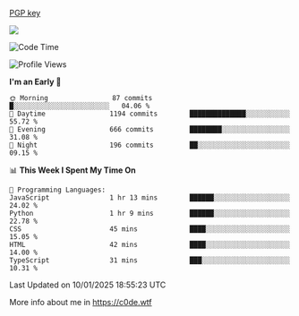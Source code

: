 [PGP key](https://c0de.wtf/urwq.asc)

<a href="https://wakatime.com"><img src="https://wakatime.com/share/@c0dezin/b7f18a7c-ab3a-40b8-8bc7-b1b7bf71f1d6.svg" /></a>

<!--START_SECTION:waka-->
![Code Time](http://img.shields.io/badge/Code%20Time-168%20hrs%2026%20mins-blue)

![Profile Views](http://img.shields.io/badge/Profile%20Views-0-blue)

**I'm an Early 🐤** 

```text
🌞 Morning                87 commits          █░░░░░░░░░░░░░░░░░░░░░░░░   04.06 % 
🌆 Daytime                1194 commits        ██████████████░░░░░░░░░░░   55.72 % 
🌃 Evening                666 commits         ████████░░░░░░░░░░░░░░░░░   31.08 % 
🌙 Night                  196 commits         ██░░░░░░░░░░░░░░░░░░░░░░░   09.15 % 
```


📊 **This Week I Spent My Time On** 

```text
💬 Programming Languages: 
JavaScript               1 hr 13 mins        ██████░░░░░░░░░░░░░░░░░░░   24.02 % 
Python                   1 hr 9 mins         ██████░░░░░░░░░░░░░░░░░░░   22.78 % 
CSS                      45 mins             ████░░░░░░░░░░░░░░░░░░░░░   15.05 % 
HTML                     42 mins             ████░░░░░░░░░░░░░░░░░░░░░   14.00 % 
TypeScript               31 mins             ███░░░░░░░░░░░░░░░░░░░░░░   10.31 % 
```


 Last Updated on 10/01/2025 18:55:23 UTC
<!--END_SECTION:waka-->

More info about me in https://c0de.wtf

